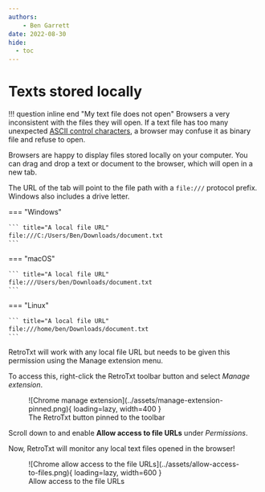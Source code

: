 ```yaml
---
authors:
    - Ben Garrett
date: 2022-08-30
hide:
  - toc
---
```

# Texts stored locally

!!! question inline end "My text file does not open"
    Browsers a very inconsistent with the files they will open. If a text file has too many unexpected [ASCII control characters](https://www.fmsystems-inc.com/ascii-extended-control-characters/), a browser may confuse it as binary file and refuse to open.

Browsers are happy to display files stored locally on your computer.
You can drag and drop a text or document to the browser, which will open in a new tab.

The URL of the tab will point to the file path with a `file:///` protocol prefix. Windows also includes a drive letter.

=== "Windows"

    ``` title="A local file URL"
    file:///C:/Users/Ben/Downloads/document.txt
    ```
=== "macOS"

    ``` title="A local file URL"
    file:///Users/ben/Downloads/document.txt
    ```

=== "Linux"

    ``` title="A local file URL"
    file:///home/ben/Downloads/document.txt
    ```

RetroTxt will work with any local file URL but needs to be given this permission using the Manage extension menu.

To access this, right-click the RetroTxt toolbar button and select _Manage extension_.

<figure markdown>
  ![Chrome manage extension](../assets/manage-extension-pinned.png){ loading=lazy, width=400 }
  <figcaption>The RetroTxt button pinned to the toolbar</figcaption>
</figure>

Scroll down to and enable __Allow access to file URLs__ under _Permissions_.

Now, RetroTxt will monitor any local text files opened in the browser!

<figure markdown>
  ![Chrome allow access to the file URLs](../assets/allow-access-to-files.png){ loading=lazy, width=600 }
  <figcaption>Allow access to the file URLs</figcaption>
</figure>
